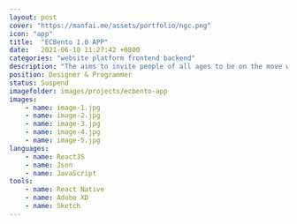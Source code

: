 ```yaml
---
layout: post
cover: "https://manfai.me/assets/portfolio/ngc.png"
icon: "app"
title:  "ECBento 1.0 APP"
date:   2021-06-10 11:27:42 +0800
categories: "website platform frontend backend"
description: "The aims to invite people of all ages to be on the move whenever and wherever they like."
position: Designer & Programmer
status: Suspend
imagefolder: images/projects/ecbento-app
images:
    - name: image-1.jpg
    - name: image-2.jpg
    - name: image-3.jpg
    - name: image-4.jpg
    - name: image-5.jpg
languages: 
    - name: ReactJS
    - name: Json
    - name: JavaScript
tools: 
    - name: React Native
    - name: Adobe XD
    - name: Sketch
---
```

